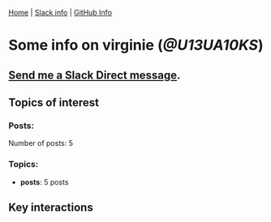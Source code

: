 [Home](https://kelu124.github.io/echommunity/) | [Slack info](https://kelu124.github.io/echommunity/) | [GitHub Info](https://kelu124.github.io/echommunity/github.html)

# Some info on __virginie__ (_@U13UA10KS_)


## [Send me a Slack Direct message](https://echopen.slack.com/messages/@virginie/).

## Topics of interest

### Posts: 

Number of posts: 5

### Topics:

* __posts__: 5 posts

## Key interactions 

